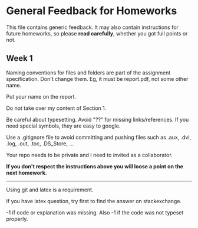 # General Feedback for Homeworks

This file contains generic feedback. It may also contain instructions for future homeworks, so please **read carefully**, whether you got full points or not.

## Week 1

Naming conventions for files and folders are part of the assignment specification. Don't change them. Eg, it must be report.pdf, not some other name.

Put your name on the report.

Do not take over my content of Section 1. 

Be careful about typesetting. Avoid "??" for missing links/references. If you need special symbols, they are easy to google.

Use a .gitignore file to avoid committing and pushing files such as .aux, .dvi, .log, .out, .toc, .DS_Store, ...

Your repo needs to be private and I need to invited as a collaborator.	

**If you don't respect the instructions above you will loose a point on the next homework.**

---

Using git and latex is a requirement.

If you have latex question, try first to find the answer on stackexchange.

-1 if code or explanation was missing. Also -1 if the code was not typeset properly.




